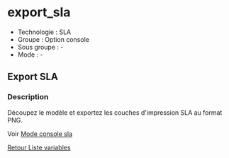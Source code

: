# export_sla

* Technologie : SLA
* Groupe : Option console
* Sous groupe : -
* Mode : - 

## Export SLA

### Description

Découpez le modèle et exportez les couches d'impression SLA au format PNG.

Voir [Mode console sla](../console/mode_console_sla.md#actions)

[Retour Liste variables](variable_list.md)
